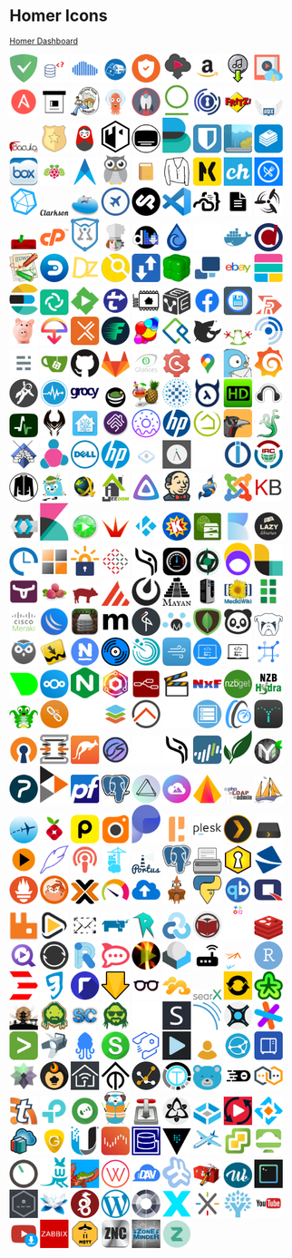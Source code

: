 # Homer Icons

[Homer Dashboard](https://github.com/bastienwirtz/homer)

<img src="png/adguardhome.png" alt="adguardhome" width="50"> <img src="png/adminer.png" alt="adminer" width="50"> <img src="png/airsonic.png" alt="airsonic" width="50"> <img src="png/alarmpi.png" alt="alarmpi" width="50"> <img src="png/alertmanager.png" alt="alertmanager" width="50"> <img src="png/alltube.png" alt="alltube" width="50"> <img src="png/amazon.png" alt="amazon" width="50"> <img src="png/amd.png" alt="amd" width="50"> <img src="png/amvd.png" alt="amvd" width="50"> <img src="png/ansible.png" alt="ansible" width="50"> <img src="png/archivebox.png" alt="archivebox" width="50"> <img src="png/archiveteamwarrior.png" alt="archiveteamwarrior" width="50"> <img src="png/argocd.png" alt="argocd" width="50"> <img src="png/ariang.png" alt="ariang" width="50"> <img src="png/artifactory.png" alt="artifactory" width="50"> <img src="png/authelia.png" alt="authelia" width="50"> <img src="png/avmfritzbox.png" alt="avmfritzbox" width="50"> <img src="png/awx.png" alt="awx" width="50"> <img src="png/bacula.png" alt="bacula" width="50"> <img src="png/badge.png" alt="badge" width="50"> <img src="png/baikal.png" alt="baikal" width="50"> <img src="png/bastillion.png" alt="bastillion" width="50"> <img src="png/bazarr.png" alt="bazarr" width="50"> <img src="png/beats.png" alt="beats" width="50"> <img src="png/bitwarden.png" alt="bitwarden" width="50"> <img src="png/booksonic.png" alt="booksonic" width="50"> <img src="png/bookstack.png" alt="bookstack" width="50"> <img src="png/box.png" alt="box" width="50"> <img src="png/brewpi.png" alt="brewpi" width="50"> <img src="png/cabot.png" alt="cabot" width="50"> <img src="png/cadvisor.png" alt="cadvisor" width="50"> <img src="png/calibreweb.png" alt="calibreweb" width="50"> <img src="png/cardigann.png" alt="cardigann" width="50"> <img src="png/checkmk.png" alt="checkmk" width="50"> <img src="png/chevereto.png" alt="chevereto" width="50"> <img src="png/chowdown.png" alt="chowdown" width="50"> <img src="png/chronograf.png" alt="chronograf" width="50"> <img src="png/clarkson.png" alt="clarkson" width="50"> <img src="png/cloudcmd.png" alt="cloudcmd" width="50"> <img src="png/cockpit.png" alt="cockpit" width="50"> <img src="png/cockpitcms.png" alt="cockpitcms" width="50"> <img src="png/code.png" alt="code" width="50"> <img src="png/codeserver.png" alt="codeserver" width="50"> <img src="png/codimd.png" alt="codimd" width="50"> <img src="png/concourse.png" alt="concourse" width="50"> <img src="png/couchpotato.png" alt="couchpotato" width="50"> <img src="png/cpanel.png" alt="cpanel" width="50"> <img src="png/cryptpad.png" alt="cryptpad" width="50"> <img src="png/cyberchef.png" alt="cyberchef" width="50"> <img src="png/deemix.png" alt="deemix" width="50"> <img src="png/deluge.png" alt="deluge" width="50"> <img src="png/directus.png" alt="directus" width="50"> <img src="png/docker.png" alt="docker" width="50"> <img src="png/docspell.png" alt="docspell" width="50"> <img src="png/dokuwiki.png" alt="dokuwiki" width="50"> <img src="png/domoticz.png" alt="domoticz" width="50"> <img src="png/dozzle.png" alt="dozzle" width="50"> <img src="png/drone.png" alt="drone" width="50"> <img src="png/droppy.png" alt="droppy" width="50"> <img src="png/duplicacy.png" alt="duplicacy" width="50"> <img src="png/duplicati.png" alt="duplicati" width="50"> <img src="png/ebay.png" alt="ebay" width="50"> <img src="png/elastic.png" alt="elastic" width="50"> <img src="png/elasticsearch.png" alt="elasticsearch" width="50"> <img src="png/element.png" alt="element" width="50"> <img src="png/emby.png" alt="emby" width="50"> <img src="png/embystat.png" alt="embystat" width="50"> <img src="png/esphome.png" alt="esphome" width="50"> <img src="png/evebox.png" alt="evebox" width="50"> <img src="png/facebook.png" alt="facebook" width="50"> <img src="png/filebrowser.png" alt="filebrowser" width="50"> <img src="png/filerun.png" alt="filerun" width="50"> <img src="png/firefly.png" alt="firefly" width="50"> <img src="png/firefoxsend.png" alt="firefoxsend" width="50"> <img src="png/flexget.png" alt="flexget" width="50"> <img src="png/flood.png" alt="flood" width="50"> <img src="png/foldingathome.png" alt="foldingathome" width="50"> <img src="png/freeipa.png" alt="freeipa" width="50"> <img src="png/freenas.png" alt="freenas" width="50"> <img src="png/freepbx.png" alt="freepbx" width="50"> <img src="png/freshrss.png" alt="freshrss" width="50"> <img src="png/ghost.png" alt="ghost" width="50"> <img src="png/gitea.png" alt="gitea" width="50"> <img src="png/github.png" alt="github" width="50"> <img src="png/gitlab.png" alt="gitlab" width="50"> <img src="png/glances.png" alt="glances" width="50"> <img src="png/gogs.png" alt="gogs" width="50"> <img src="png/googlemaps.png" alt="googlemaps" width="50"> <img src="png/gotify.png" alt="gotify" width="50"> <img src="png/grafana.png" alt="grafana" width="50"> <img src="png/grav.png" alt="grav" width="50"> <img src="png/graylog.png" alt="graylog" width="50"> <img src="png/grocy.png" alt="grocy" width="50"> <img src="png/guacamole.png" alt="guacamole" width="50"> <img src="png/handbrake.png" alt="handbrake" width="50"> <img src="png/haproxy.png" alt="haproxy" width="50"> <img src="png/hasura.png" alt="hasura" width="50"> <img src="png/hdhomerun.png" alt="hdhomerun" width="50"> <img src="png/headphones.png" alt="headphones" width="50"> <img src="png/healthchecks.png" alt="healthchecks" width="50"> <img src="png/heimdall.png" alt="heimdall" width="50"> <img src="png/home-assistant.png" alt="home-assistant" width="50"> <img src="png/homebridge.png" alt="homebridge" width="50"> <img src="png/homer.png" alt="homer" width="50"> <img src="png/hp.png" alt="hp" width="50"> <img src="png/hubitat.png" alt="hubitat" width="50"> <img src="png/huginn.png" alt="huginn" width="50"> <img src="png/hydra.png" alt="hydra" width="50"> <img src="png/icecast.png" alt="icecast" width="50"> <img src="png/icinga.png" alt="icinga" width="50"> <img src="png/idrac.png" alt="idrac" width="50"> <img src="png/ilo.png" alt="ilo" width="50"> <img src="png/infoblox.png" alt="infoblox" width="50"> <img src="png/invidious.png" alt="invidious" width="50"> <img src="png/invoiceninja.png" alt="invoiceninja" width="50"> <img src="png/iobroker.png" alt="iobroker" width="50"> <img src="png/irc.png" alt="irc" width="50"> <img src="png/jackett.png" alt="jackett" width="50"> <img src="png/jaeger.png" alt="jaeger" width="50"> <img src="png/jdownloader.png" alt="jdownloader" width="50"> <img src="png/jeedom.png" alt="jeedom" width="50"> <img src="png/jellyfin.png" alt="jellyfin" width="50"> <img src="png/jenkins.png" alt="jenkins" width="50"> <img src="png/jitsimeet.png" alt="jitsimeet" width="50"> <img src="png/joomla.png" alt="joomla" width="50"> <img src="png/kanboard.png" alt="kanboard" width="50"> <img src="png/keycloak.png" alt="keycloak" width="50"> <img src="png/kibana.png" alt="kibana" width="50"> <img src="png/kimai.png" alt="kimai" width="50"> <img src="png/kitana.png" alt="kitana" width="50"> <img src="png/kodi.png" alt="kodi" width="50"> <img src="png/komga.png" alt="komga" width="50"> <img src="png/krusader.png" alt="krusader" width="50"> <img src="png/kutt.png" alt="kutt" width="50"> <img src="png/lazylibrarian.png" alt="lazylibrarian" width="50"> <img src="png/leantime.png" alt="leantime" width="50"> <img src="png/lemonldapng.png" alt="lemonldapng" width="50"> <img src="png/letencrypt.png" alt="letencrypt" width="50"> <img src="png/librenms.png" alt="librenms" width="50"> <img src="png/librephotos.png" alt="librephotos" width="50"> <img src="png/librespeed.png" alt="librespeed" width="50"> <img src="png/lidarr.png" alt="lidarr" width="50"> <img src="png/listmonk.png" alt="listmonk" width="50"> <img src="png/logstash.png" alt="logstash" width="50"> <img src="png/longhorn.png" alt="longhorn" width="50"> <img src="png/lychee.png" alt="lychee" width="50"> <img src="png/mailhog.png" alt="mailhog" width="50"> <img src="png/mainsail.png" alt="mainsail" width="50"> <img src="png/mattermost.png" alt="mattermost" width="50"> <img src="png/mayanedms.png" alt="mayanedms" width="50"> <img src="png/mcmyadmin.png" alt="mcmyadmin" width="50"> <img src="png/mediawiki.png" alt="mediawiki" width="50"> <img src="png/medusa.png" alt="medusa" width="50"> <img src="png/meraki.png" alt="meraki" width="50"> <img src="png/mikrotik.png" alt="mikrotik" width="50"> <img src="png/mineos.png" alt="mineos" width="50"> <img src="png/miniflux.png" alt="miniflux" width="50"> <img src="png/minio.png" alt="minio" width="50"> <img src="png/molecule.png" alt="molecule" width="50"> <img src="png/mongodb.png" alt="mongodb" width="50"> <img src="png/monica.png" alt="monica" width="50"> <img src="png/monit.png" alt="monit" width="50"> <img src="png/motioneye.png" alt="motioneye" width="50"> <img src="png/mylar.png" alt="mylar" width="50"> <img src="png/nagios.png" alt="nagios" width="50"> <img src="png/navidrome.png" alt="navidrome" width="50"> <img src="png/nessus.png" alt="nessus" width="50"> <img src="png/netatmo.png" alt="netatmo" width="50"> <img src="png/netboot.png" alt="netboot" width="50"> <img src="png/netbootxyz.png" alt="netbootxyz" width="50"> <img src="png/netbox.png" alt="netbox" width="50"> <img src="png/netdata.png" alt="netdata" width="50"> <img src="png/nextcloud.png" alt="nextcloud" width="50"> <img src="png/nginx.png" alt="nginx" width="50"> <img src="png/nginxproxymanager.png" alt="nginxproxymanager" width="50"> <img src="png/nodered.png" alt="nodered" width="50"> <img src="png/nowshowing.png" alt="nowshowing" width="50"> <img src="png/nxfilter.png" alt="nxfilter" width="50"> <img src="png/nzbget.png" alt="nzbget" width="50"> <img src="png/nzbhydra.png" alt="nzbhydra" width="50"> <img src="png/octoprint.png" alt="octoprint" width="50"> <img src="png/ombi.png" alt="ombi" width="50"> <img src="png/omnidb.png" alt="omnidb" width="50"> <img src="png/onlyoffice.png" alt="onlyoffice" width="50"> <img src="png/openhab.png" alt="openhab" width="50"> <img src="png/openmaptiler.png" alt="openmaptiler" width="50"> <img src="png/openmediavault.png" alt="openmediavault" width="50"> <img src="png/openspeedtest.png" alt="openspeedtest" width="50"> <img src="png/opensprinkler.png" alt="opensprinkler" width="50"> <img src="png/openvpn.png" alt="openvpn" width="50"> <img src="png/opnsense.png" alt="opnsense" width="50"> <img src="png/osticket.png" alt="osticket" width="50"> <img src="png/overseerr.png" alt="overseerr" width="50"> <img src="png/owncloud.png" alt="owncloud" width="50"> <img src="png/ownphotos.png" alt="ownphotos" width="50"> <img src="png/paloaltonetworks.png" alt="paloaltonetworks" width="50"> <img src="png/paperless-ng.png" alt="paperless-ng" width="50"> <img src="png/papermerge.png" alt="papermerge" width="50"> <img src="png/partkeepr.png" alt="partkeepr" width="50"> <img src="png/peertube.png" alt="peertube" width="50"> <img src="png/pfsense.png" alt="pfsense" width="50"> <img src="png/pgadmin.png" alt="pgadmin" width="50"> <img src="png/photoprism.png" alt="photoprism" width="50"> <img src="png/photostructure.png" alt="photostructure" width="50"> <img src="png/photoview.png" alt="photoview" width="50"> <img src="png/phpldapadmin.png" alt="phpldapadmin" width="50"> <img src="png/phpmyadmin.png" alt="phpmyadmin" width="50"> <img src="png/piaware.png" alt="piaware" width="50"> <img src="png/pihole.png" alt="pihole" width="50"> <img src="png/pingdom.png" alt="pingdom" width="50"> <img src="png/piwigo.png" alt="piwigo" width="50"> <img src="png/plausible.png" alt="plausible" width="50"> <img src="png/pleroma.png" alt="pleroma" width="50"> <img src="png/plesk.png" alt="plesk" width="50"> <img src="png/plex.png" alt="plex" width="50"> <img src="png/plexdrive.png" alt="plexdrive" width="50"> <img src="png/plexrequests.png" alt="plexrequests" width="50"> <img src="png/plume.png" alt="plume" width="50"> <img src="png/podify.png" alt="podify" width="50"> <img src="png/portainer.png" alt="portainer" width="50"> <img src="png/portus.png" alt="portus" width="50"> <img src="png/postgres.png" alt="postgres" width="50"> <img src="png/printer.png" alt="printer" width="50"> <img src="png/privatebin.png" alt="privatebin" width="50"> <img src="png/projectsend.png" alt="projectsend" width="50"> <img src="png/prometheus.png" alt="prometheus" width="50"> <img src="png/prowlarr.png" alt="prowlarr" width="50"> <img src="png/proxmox.png" alt="proxmox" width="50"> <img src="png/prtg.png" alt="prtg" width="50"> <img src="png/psitransfer.png" alt="psitransfer" width="50"> <img src="png/pterodactyl.png" alt="pterodactyl" width="50"> <img src="png/pyload.png" alt="pyload" width="50"> <img src="png/qbittorrent.png" alt="qbittorrent" width="50"> <img src="png/qnap.png" alt="qnap" width="50"> <img src="png/rabbitmq.png" alt="rabbitmq" width="50"> <img src="png/radarr.png" alt="radarr" width="50"> <img src="png/rainloop.png" alt="rainloop" width="50"> <img src="png/rancher.png" alt="rancher" width="50"> <img src="png/raneto.png" alt="raneto" width="50"> <img src="png/rclone.png" alt="rclone" width="50"> <img src="png/readarr.png" alt="readarr" width="50"> <img src="png/recalbox.png" alt="recalbox" width="50"> <img src="png/redis.png" alt="redis" width="50"> <img src="png/requestrr.png" alt="requestrr" width="50"> <img src="png/resiliosync.png" alt="resiliosync" width="50"> <img src="png/riot.png" alt="riot" width="50"> <img src="png/rocketchat.png" alt="rocketchat" width="50"> <img src="png/rompya.png" alt="rompya" width="50"> <img src="png/roundcube.png" alt="roundcube" width="50"> <img src="png/router.png" alt="router" width="50"> <img src="png/rspamd.png" alt="rspamd" width="50"> <img src="png/rstudioserver.png" alt="rstudioserver" width="50"> <img src="png/rundeck.png" alt="rundeck" width="50"> <img src="png/runeaudio.png" alt="runeaudio" width="50"> <img src="png/rutorrent.png" alt="rutorrent" width="50"> <img src="png/sabnzbd.png" alt="sabnzbd" width="50"> <img src="png/scrutiny.png" alt="scrutiny" width="50"> <img src="png/seafile.png" alt="seafile" width="50"> <img src="png/searxmetasearchengine.png" alt="searxmetasearchengine" width="50"> <img src="png/serviio.png" alt="serviio" width="50"> <img src="png/shaarli.png" alt="shaarli" width="50"> <img src="png/shinobi.png" alt="shinobi" width="50"> <img src="png/sickbeard.png" alt="sickbeard" width="50"> <img src="png/sickchill.png" alt="sickchill" width="50"> <img src="png/sickgear.png" alt="sickgear" width="50"> <img src="png/slack.png" alt="slack" width="50"> <img src="png/snibox.png" alt="snibox" width="50"> <img src="png/sonarqube.png" alt="sonarqube" width="50"> <img src="png/sonarr.png" alt="sonarr" width="50"> <img src="png/sourcegraph.png" alt="sourcegraph" width="50"> <img src="png/splunk.png" alt="splunk" width="50"> <img src="png/spotweb.png" alt="spotweb" width="50"> <img src="png/squidex.png" alt="squidex" width="50"> <img src="png/statping.png" alt="statping" width="50"> <img src="png/strapi.png" alt="strapi" width="50"> <img src="png/streama.png" alt="streama" width="50"> <img src="png/synclounge.png" alt="synclounge" width="50"> <img src="png/syncthing.png" alt="syncthing" width="50"> <img src="png/synology.png" alt="synology" width="50"> <img src="png/taiga.png" alt="taiga" width="50"> <img src="png/tandoorrecipes.png" alt="tandoorrecipes" width="50"> <img src="png/tasmoadmin.png" alt="tasmoadmin" width="50"> <img src="png/tasmota.png" alt="tasmota" width="50"> <img src="png/tautulli.png" alt="tautulli" width="50"> <img src="png/tdarr.png" alt="tdarr" width="50"> <img src="png/teedy.png" alt="teedy" width="50"> <img src="png/theia.png" alt="theia" width="50"> <img src="png/thelounge.png" alt="thelounge" width="50"> <img src="png/tinytinyrss.png" alt="tinytinyrss" width="50"> <img src="png/tplink.png" alt="tplink" width="50"> <img src="png/traccar.png" alt="traccar" width="50"> <img src="png/traefik.png" alt="traefik" width="50"> <img src="png/transmission.png" alt="transmission" width="50"> <img src="png/trilium.png" alt="trilium" width="50"> <img src="png/truenas.png" alt="truenas" width="50"> <img src="png/tubesync.png" alt="tubesync" width="50"> <img src="png/tvheadend.png" alt="tvheadend" width="50"> <img src="png/ubooquity.png" alt="ubooquity" width="50"> <img src="png/ultimateguitar.png" alt="ultimateguitar" width="50"> <img src="png/unifi.png" alt="unifi" width="50"> <img src="png/unraid.png" alt="unraid" width="50"> <img src="png/urbackup.png" alt="urbackup" width="50"> <img src="png/vault.png" alt="vault" width="50"> <img src="png/virtualradarserver.png" alt="virtualradarserver" width="50"> <img src="png/vmware.png" alt="vmware" width="50"> <img src="png/vmwarehorizon.png" alt="vmwarehorizon" width="50"> <img src="png/volumio.png" alt="volumio" width="50"> <img src="png/wallabag.png" alt="wallabag" width="50"> <img src="png/wanikani.png" alt="wanikani" width="50"> <img src="png/watcher.png" alt="watcher" width="50"> <img src="png/webdav.png" alt="webdav" width="50"> <img src="png/webmin.png" alt="webmin" width="50"> <img src="png/webtools.png" alt="webtools" width="50"> <img src="png/wekan.png" alt="wekan" width="50"> <img src="png/wetty.png" alt="wetty" width="50"> <img src="png/wggenweb.png" alt="wggenweb" width="50"> <img src="png/wikijs.png" alt="wikijs" width="50"> <img src="png/wireguard.png" alt="wireguard" width="50"> <img src="png/wordpress.png" alt="wordpress" width="50"> <img src="png/xigmanas.png" alt="xigmanas" width="50"> <img src="png/xteve.png" alt="xteve" width="50"> <img src="png/xwiki.png" alt="xwiki" width="50"> <img src="png/ynab.png" alt="ynab" width="50"> <img src="png/youtube.png" alt="youtube" width="50"> <img src="png/youtubedl.png" alt="youtubedl" width="50"> <img src="png/zabbix.png" alt="zabbix" width="50"> <img src="png/zigbee2mqtt.png" alt="zigbee2mqtt" width="50"> <img src="png/znc.png" alt="znc" width="50"> <img src="png/zoneminder.png" alt="zoneminder" width="50"> <img src="png/zulip.png" alt="zulip" width="50">
